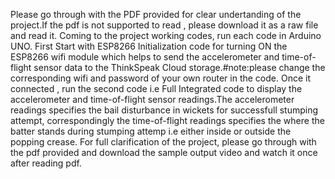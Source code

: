 Please go through with the PDF provided for clear undertanding of the project.If the pdf is not supported to read , please download it as a raw file and read it.
Coming to the project working codes, run each code in Arduino UNO.
First Start with ESP8266 Initialization code for turning ON the ESP8266 wifi module which helps to send the accelerometer and time-of-flight sensor data to the ThinkSpeak Cloud storage.#note:please change the corresponding wifi and password of your own router in the code. 
Once it connected , run the second code i.e Full Integrated code to display the accelerometer and time-of-flight sensor readings.The accelerometer readings specifies the bail disturbance in wickets for successfull stumping attempt, correspondingly the time-of-flight readings specifies the where the batter stands during stumping attemp i.e either inside or outside the popping crease.
For full clarification of the project, please go through with the pdf provided and download the sample output video and watch it once after reading pdf.

